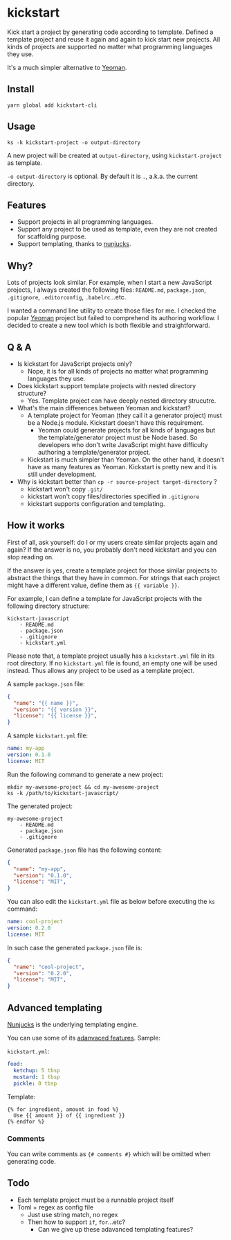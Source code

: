 # kickstart

Kick start a project by generating code according to template. Defined a template project and reuse it again and again to kick start new projects. All kinds of projects are supported no matter what programming languages they use.

It's a much simpler alternative to [Yeoman](http://yeoman.io/).


## Install

```
yarn global add kickstart-cli
```


## Usage

```
ks -k kickstart-project -o output-directory
```

A new project will be created at `output-directory`, using `kickstart-project` as template.

`-o output-directory` is optional. By default it is `.`, a.k.a. the current directory.


## Features

- Support projects in all programming languages.
- Support any project to be used as template, even they are not created for scaffolding purpose.
- Support templating, thanks to [nunjucks](https://mozilla.github.io/nunjucks/templating.html).


## Why?

Lots of projects look similar. For example, when I start a new JavaScript projects, I always created the following files: `README.md`, `package.json`, `.gitignore`, `.editorconfig`, `.babelrc`...etc.

I wanted a command line utility to create those files for me. I checked the popular [Yeoman](http://yeoman.io/) project but failed to comprehend its authoring workflow. I decided to create a new tool which is both flexible and straightforward.


## Q & A

- Is kickstart for JavaScript projects only?
    - Nope, it is for all kinds of projects no matter what programming languages they use.
- Does kickstart support template projects with nested directory structure?
    - Yes. Template project can have deeply nested directory strucutre.
- What's the main differences between Yeoman and kickstart?
    - A template project for Yeoman (they call it a generator project) must be a Node.js module. Kickstart doesn't have this requirement.
        - Yeoman could generate projects for all kinds of languages but the template/generator project must be Node based. So developers who don't write JavaScript might have difficulty authoring a template/generator project.
    - Kickstart is much simpler than Yeoman. On the other hand, it doesn't have as many features as Yeoman. Kickstart is pretty new and it is still under development.
- Why is kickstart better than `cp -r source-project target-directory` ?
    - kickstart won't copy `.git/`
    - kickstart won't copy files/directories specified in `.gitignore`
    - kickstart supports configuration and templating.


## How it works

First of all, ask yourself: do I or my users create similar projects again and again? If the answer is no, you probably don't need kickstart and you can stop reading on.

If the answer is yes, create a template project for those similar projects to abstract the things that they have in common. For strings that each project might have a different value, define them as `{{ variable }}`.

For example, I can define a template for JavaScript projects with the following directory structure:

```
kickstart-javascript
    - README.md
    - package.json
    - .gitignore
    - kickstart.yml
```

Please note that, a template project usually has a `kickstart.yml` file in its root directory. If no `kickstart.yml` file is found, an empty one will be used instead. Thus allows any project to be used as a template project.

A sample `package.json` file:

```json
{
  "name": "{{ name }}",
  "version": "{{ version }}",
  "license": "{{ license }}",
}
```

A sample `kickstart.yml` file:

```yml
name: my-app
version: 0.1.0
license: MIT
```

Run the following command to generate a new project:

```
mkdir my-awesome-project && cd my-awesome-project
ks -k /path/to/kickstart-javascript/
```

The generated project:

```
my-awesome-project
    - README.md
    - package.json
    - .gitignore
```

Generated `package.json` file has the following content:

```json
{
  "name": "my-app",
  "version": "0.1.0",
  "license": "MIT",
}
```

You can also edit the `kickstart.yml` file as below before executing the `ks` command:

```yml
name: cool-project
version: 0.2.0
license: MIT
```

In such case the generated `package.json` file is:

```json
{
  "name": "cool-project",
  "version": "0.2.0",
  "license": "MIT",
}
```


## Advanced templating

[Nunjucks](https://github.com/mozilla/nunjucks) is the underlying templating engine.

You can use some of its [adanvaced features](https://mozilla.github.io/nunjucks/templating.html). Sample:

`kickstart.yml`:

```yml
food:
  ketchup: 5 tbsp
  mustard: 1 tbsp
  pickle: 0 tbsp
```

Template:

```
{% for ingredient, amount in food %}
  Use {{ amount }} of {{ ingredient }}
{% endfor %}
```


### Comments

You can write comments as `{# comments #}` which will be omitted when generating code.


## Todo

- Each template project must be a runnable project itself
- Toml + regex as config file
    - Just use string match, no regex
    - Then how to support `if`, `for`...etc?
        - Can we give up these adavanced templating features?
